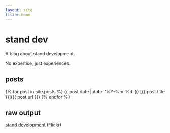 ```yaml
---
layout: site
title: home
---
```


# stand dev

A blog about stand development.

No expertise, just experiences.

## posts

{% for post in site.posts %}
  {{ post.date | date: '%Y-%m-%d' }}  [{{ post.title }}]({{ post.url }})
{% endfor %}

## raw output

 [stand development](https://www.flickr.com/search/?tags=standdevelopment&sort=date-posted-desc&user_id=48024574%40N00) (Flickr)

